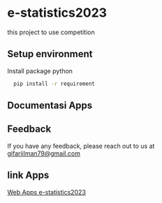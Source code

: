 # e-statistics2023

this project to use competition
## Setup environment

Install package python

```bash
  pip install -r requirement

```
## Documentasi Apps


## Feedback

If you have any feedback, please reach out to us at gifariilman79@gmail.com


## link Apps

[Web Apps e-statistics2023](https://e-statistics2023.streamlit.app/)
